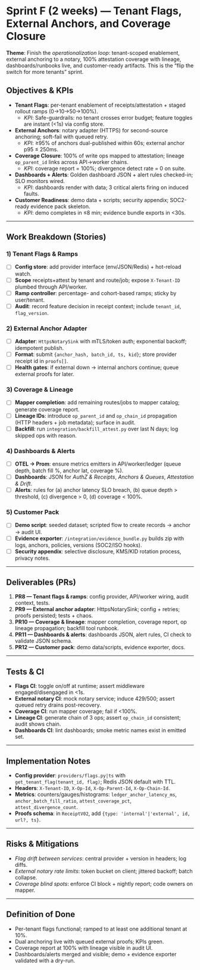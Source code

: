 # Sprint F (2 weeks) — Tenant Flags, External Anchors, and Coverage Closure

**Theme**: Finish the _operationalization loop_: tenant-scoped enablement, external anchoring to a notary, 100% attestation coverage with lineage, dashboards/runbooks live, and customer-ready artifacts. This is the “flip the switch for more tenants” sprint.

## Objectives & KPIs

- **Tenant Flags**: per-tenant enablement of receipts/attestation + staged rollout ramps (0→10→50→100%).
  - _KPI_: Safe-guardrails: no tenant crosses error budget; feature toggles are instant (<1s) via config store.
- **External Anchors**: notary adapter (HTTPS) for second-source anchoring; soft-fail with queued retry.
  - _KPI_: ≥95% of anchors dual-published within 60s; external anchor p95 ≤ 250ms.
- **Coverage Closure**: 100% of write ops mapped to attestation; lineage `op_parent_id` links across API→worker chains.
  - _KPI_: coverage report = 100%; divergence detect rate = 0 on suite.
- **Dashboards + Alerts**: Golden dashboard JSON + alert rules checked-in; SLO monitors wired.
  - _KPI_: dashboards render with data; 3 critical alerts firing on induced faults.
- **Customer Readiness**: demo data + scripts; security appendix; SOC2-ready evidence pack skeleton.
  - _KPI_: demo completes in ≤8 min; evidence bundle exports in <30s.

---

## Work Breakdown (Stories)

### 1) Tenant Flags & Ramps

- [ ] **Config store**: add provider interface (env/JSON/Redis) + hot-reload watch.
- [ ] **Scope** receipts+attest by tenant and route/job; expose `X-Tenant-ID` plumbed through API/worker.
- [ ] **Ramp controller**: percentage- and cohort-based ramps; sticky by user/tenant.
- [ ] **Audit**: record feature decision in receipt context; include `tenant_id`, `flag_version`.

### 2) External Anchor Adapter

- [ ] **Adapter**: `HttpsNotarySink` with mTLS/token auth; exponential backoff; idempotent publish.
- [ ] **Format**: submit `{anchor_hash, batch_id, ts, kid}`; store provider receipt id in `proofs[]`.
- [ ] **Health gates**: if external down → internal anchors continue; queue external proofs for later.

### 3) Coverage & Lineage

- [ ] **Mapper completion**: add remaining routes/jobs to mapper catalog; generate coverage report.
- [ ] **Lineage IDs**: introduce `op_parent_id` and `op_chain_id` propagation (HTTP headers + job metadata); surface in audit.
- [ ] **Backfill**: run `integration/backfill_attest.py` over last N days; log skipped ops with reason.

### 4) Dashboards & Alerts

- [ ] **OTEL → Prom**: ensure metrics emitters in API/worker/ledger (queue depth, batch fill %, anchor lat, coverage %).
- [ ] **Dashboards**: JSON for _AuthZ & Receipts_, _Anchors & Queues_, _Attestation & Drift_.
- [ ] **Alerts**: rules for (a) anchor latency SLO breach, (b) queue depth > threshold, (c) divergence > 0, (d) coverage < 100%.

### 5) Customer Pack

- [ ] **Demo script**: seeded dataset; scripted flow to create records → anchor → audit UI.
- [ ] **Evidence exporter**: `/integration/evidence_bundle.py` builds zip with logs, anchors, policies, versions (SOC2/ISO hooks).
- [ ] **Security appendix**: selective disclosure, KMS/KID rotation process, privacy notes.

---

## Deliverables (PRs)

1. **PR8 — Tenant flags & ramps**: config provider, API/worker wiring, audit context, tests.
2. **PR9 — External anchor adapter**: HttpsNotarySink; config + retries; proofs persisted; tests + chaos.
3. **PR10 — Coverage & lineage**: mapper completion, coverage report, op lineage propagation; backfill tool runbook.
4. **PR11 — Dashboards & alerts**: dashboards JSON, alert rules, CI check to validate JSON schema.
5. **PR12 — Customer pack**: demo data/scripts, evidence exporter, docs.

---

## Tests & CI

- **Flags CI**: toggle on/off at runtime; assert middleware engaged/disengaged in <1s.
- **External notary CI**: mock notary service; induce 429/500; assert queued retry drains post-recovery.
- **Coverage CI**: run mapper coverage; fail if <100%.
- **Lineage CI**: generate chain of 3 ops; assert `op_chain_id` consistent; audit shows chain.
- **Dashboards CI**: lint dashboards; smoke metric names exist in emitted set.

---

## Implementation Notes

- **Config provider**: `providers/flags.py|ts` with `get_tenant_flag(tenant_id, flag)`; Redis JSON default with TTL.
- **Headers**: `X-Tenant-ID`, `X-Op-Id`, `X-Op-Parent-Id`, `X-Op-Chain-Id`.
- **Metrics**: counters/gauges/histograms: `ledger_anchor_latency_ms`, `anchor_batch_fill_ratio`, `attest_coverage_pct`, `attest_divergence_count`.
- **Proofs schema**: in `ReceiptV02`, add `{type: 'internal'|'external', id, url?, ts}`.

---

## Risks & Mitigations

- _Flag drift between services_: central provider + version in headers; log diffs.
- _External notary rate limits_: token bucket on client; jittered backoff; batch collapse.
- _Coverage blind spots_: enforce CI block + nightly report; code owners on mapper.

---

## Definition of Done

- Per-tenant flags functional; ramped to at least one additional tenant at 10%.
- Dual anchoring live with queued external proofs; KPIs green.
- Coverage report at 100% with lineage visible in audit UI.
- Dashboards/alerts merged and visible; demo + evidence exporter validated with a dry-run.
